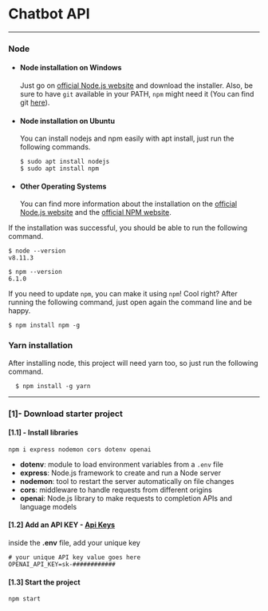 # Chatbot API

---

### Node

- #### Node installation on Windows

  Just go on [official Node.js website](https://nodejs.org/) and download the installer.
  Also, be sure to have `git` available in your PATH, `npm` might need it (You can find git [here](https://git-scm.com/)).

- #### Node installation on Ubuntu

  You can install nodejs and npm easily with apt install, just run the following commands.

      $ sudo apt install nodejs
      $ sudo apt install npm

- #### Other Operating Systems
  You can find more information about the installation on the [official Node.js website](https://nodejs.org/) and the [official NPM website](https://npmjs.org/).

If the installation was successful, you should be able to run the following command.

    $ node --version
    v8.11.3

    $ npm --version
    6.1.0

If you need to update `npm`, you can make it using `npm`! Cool right? After running the following command, just open again the command line and be happy.

    $ npm install npm -g

###

### Yarn installation

After installing node, this project will need yarn too, so just run the following command.

      $ npm install -g yarn

---

### [1]- Download starter project

#### [1.1] - Install libraries

`npm i express nodemon cors dotenv openai`

- **dotenv**: module to load environment variables from a `.env` file
- **express**: Node.js framework to create and run a Node server
- **nodemon**: tool to restart the server automatically on file changes
- **cors**: middleware to handle requests from different origins
- **openai**: Node.js library to make requests to completion APIs and language models

#### [1.2] Add an API KEY - [Api Keys](https://platform.openai.com/account/api-keys)

inside the **.env** file, add your unique key

```
# your unique API key value goes here
OPENAI_API_KEY=sk-############

```

#### [1.3] Start the project

`npm start`
